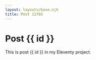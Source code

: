 ```yaml
---
layout: layouts/base.njk
title: Post 11703
---
```


# Post {{ id }}

This is post {{ id }} in my Eleventy project.
